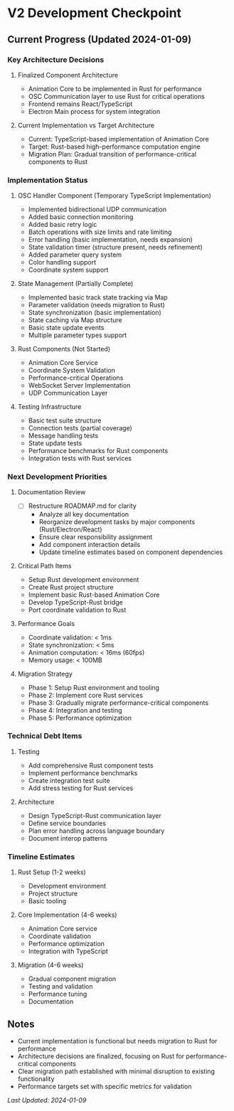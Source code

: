 # V2 Development Checkpoint

## Current Progress (Updated 2024-01-09)

### Key Architecture Decisions
1. Finalized Component Architecture
   - Animation Core to be implemented in Rust for performance
   - OSC Communication layer to use Rust for critical operations
   - Frontend remains React/TypeScript
   - Electron Main process for system integration

2. Current Implementation vs Target Architecture
   - Current: TypeScript-based implementation of Animation Core
   - Target: Rust-based high-performance computation engine
   - Migration Plan: Gradual transition of performance-critical components to Rust

### Implementation Status
1. OSC Handler Component (Temporary TypeScript Implementation)
   - Implemented bidirectional UDP communication
   - Added basic connection monitoring
   - Added basic retry logic
   - Batch operations with size limits and rate limiting
   - Error handling (basic implementation, needs expansion)
   - State validation timer (structure present, needs refinement)
   - Added parameter query system
   - Color handling support
   - Coordinate system support

2. State Management (Partially Complete)
   - Implemented basic track state tracking via Map
   - Parameter validation (needs migration to Rust)
   - State synchronization (basic implementation)
   - State caching via Map structure
   - Basic state update events
   - Multiple parameter types support

3. Rust Components (Not Started)
   - Animation Core Service
   - Coordinate System Validation
   - Performance-critical Operations
   - WebSocket Server Implementation
   - UDP Communication Layer

4. Testing Infrastructure
   - Basic test suite structure
   - Connection tests (partial coverage)
   - Message handling tests
   - State update tests
   - Performance benchmarks for Rust components
   - Integration tests with Rust services

### Next Development Priorities
1. Documentation Review
   - [ ] Restructure ROADMAP.md for clarity
     - Analyze all key documentation
     - Reorganize development tasks by major components (Rust/Electron/React)
     - Ensure clear responsibility assignment
     - Add component interaction details
     - Update timeline estimates based on component dependencies

2. Critical Path Items
   - Setup Rust development environment
   - Create Rust project structure
   - Implement basic Rust-based Animation Core
   - Develop TypeScript-Rust bridge
   - Port coordinate validation to Rust

3. Performance Goals
   - Coordinate validation: < 1ms
   - State synchronization: < 5ms
   - Animation computation: < 16ms (60fps)
   - Memory usage: < 100MB

4. Migration Strategy
   - Phase 1: Setup Rust environment and tooling
   - Phase 2: Implement core Rust services
   - Phase 3: Gradually migrate performance-critical components
   - Phase 4: Integration and testing
   - Phase 5: Performance optimization

### Technical Debt Items
1. Testing
   - Add comprehensive Rust component tests
   - Implement performance benchmarks
   - Create integration test suite
   - Add stress testing for Rust services

2. Architecture
   - Design TypeScript-Rust communication layer
   - Define service boundaries
   - Plan error handling across language boundary
   - Document interop patterns

### Timeline Estimates
1. Rust Setup (1-2 weeks)
   - Development environment
   - Project structure
   - Basic tooling

2. Core Implementation (4-6 weeks)
   - Animation Core service
   - Coordinate validation
   - Performance optimization
   - Integration with TypeScript

3. Migration (4-6 weeks)
   - Gradual component migration
   - Testing and validation
   - Performance tuning
   - Documentation

## Notes
- Current implementation is functional but needs migration to Rust for performance
- Architecture decisions are finalized, focusing on Rust for performance-critical components
- Clear migration path established with minimal disruption to existing functionality
- Performance targets set with specific metrics for validation

*Last Updated: 2024-01-09*
